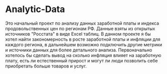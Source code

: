 # Analytic-Data

  Это начальный проект по анализу данных заработной платы и индекса продовольственных цен по регионам РФ. Данные взяты из открытых источников "Росстата" в виде Excel таблиц. В данном проекте я бы хотел найти закономерность в росте заработной платы и инфляции для каждого региона, в дальнейшем возможно подключить другие метрики и источники данных для более детального анализа. Первоначально хотелось бы сделать вывод на сколько инфляция влияет на заработную плату, есть ли естественный прирост и могут ли люди позволить себе приобретать больше товаров и услуг.
